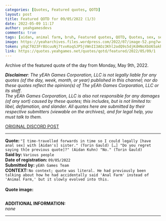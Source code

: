```yaml
---
categories: [Quotes, Featured quotes, QOTD]
layout: post
title: Featured QOTD for 09/05/2022 (1/3)
date: 2022-05-09 11:17
author: yeahgamesdevs
comments: true
tags: [aidan, animal farm, bruh, Featured quotes, QOTD, Quotes, sex, sexual relationships, sister, torin]
image: https://yeaharchives.files.wordpress.com/2022/07/image-52.png?w=510
token: yXqCf023Fr8UcuuNj7tvxKoqSJP5jVWnII3AOz3Khl2odQ9s5djKdHNoXbU65akhTq3cXgknMpfP6SpfSBLvsl1Cv02YqBYsz7ovOKNjfpMVukZPR86WUnPnW8ck8fCbOcVxPR76wKns
link: https://quotes.yeahgames.net/quotes/qotd/featured/2022/05/09/1
---
```

<!-- wp:paragraph -->
<p>Archive of the featured quote of the day from Monday, May 9th, 2022. </p>
<!-- /wp:paragraph -->

<!-- wp:paragraph -->
<p><em><strong>Disclaimer</strong>: The yEAh Games Corporation, LLC is not legally liable for any quotes (of the day, week, month, or year) published in this channel; nor do these quotes reflect the opinion(s) of The yEAh Games Corporation, LLC or its staff</em>.<br><em>The yEAh Games Corporation, LLC is also not responsible for any damages (of any sort) caused by these quotes; this includes, but is not limited to: libel, defamation, and slander. All quotes here are submitted by their respective submitters (viewable on the archives), and for legal help, you must talk to them.</em><br><a href="https://cdn.discordapp.com/attachments/958100064079839303/964566123628609628/unknown.png"></a></p>
<!-- /wp:paragraph -->

<!-- wp:buttons {"layout":{"type":"flex","justifyContent":"left"}} -->
<div class="wp-block-buttons"><!-- wp:button {"textColor":"vivid-cyan-blue","align":"center","style":{"border":{"radius":"18px"}},"className":"is-style-fill"} -->
<div class="wp-block-button aligncenter is-style-fill"><a class="wp-block-button__link has-vivid-cyan-blue-color has-text-color wp-element-button" href="https://discord.com/channels/887052880782176266/958100064079839303/972307057774592020" style="border-radius:18px;">ORIGINAL DISCORD POST</a></div>
<!-- /wp:button --></div>
<!-- /wp:buttons -->

<!-- wp:separator {"align":"center","className":"is-style-wide"} -->
<hr class="wp-block-separator aligncenter has-alpha-channel-opacity is-style-wide" />
<!-- /wp:separator -->

<!-- wp:paragraph -->
<p><strong>Quote: </strong><code>"I time-travelled forwards in time so I could legally [have anal sex] with [Aidan's] sister." (Torin Gauld) […] "Do you regret saying th[e previous quote]?" (Aidan Kuhn) "No." (Torin Gauld)</code><br><strong>Said by: </strong><code>Various people</code><br><strong>Date of registration: </strong><code>09/05/2022</code> <br><strong>Submitted by: </strong><code>yEAh Games Team</code><br><strong>CONTEXT: </strong><code>No context; quote was literal. He had previously been talking about how he had accidentally said 'Anal Farm' instead of 'Animal Farm,' but it slowly evolved into this.<br></code><br><strong>Quote image:</strong></p>
<!-- /wp:paragraph -->

<!-- wp:image {"id":906,"sizeSlug":"large","linkDestination":"none"} -->
<figure class="wp-block-image size-large"><img src="https://yeaharchives.files.wordpress.com/2022/07/image-52.png?w=510" alt="" class="wp-image-906" /></figure>
<!-- /wp:image -->

<!-- wp:paragraph -->
<p><strong>ADDITIONAL INFORMATION:</strong><br><em>none</em></p>
<!-- /wp:paragraph -->

<!-- wp:separator {"className":"is-style-wide"} -->
<hr class="wp-block-separator has-alpha-channel-opacity is-style-wide" />
<!-- /wp:separator -->
